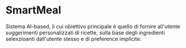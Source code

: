 # SmartMeal
Sistema AI-based, il cui obiettivo principale è quello di fornire all'utente suggerimenti personalizzati di ricette, sulla base degli ingredienti selexzioanti dall'utente stesso e di preference implicite.
